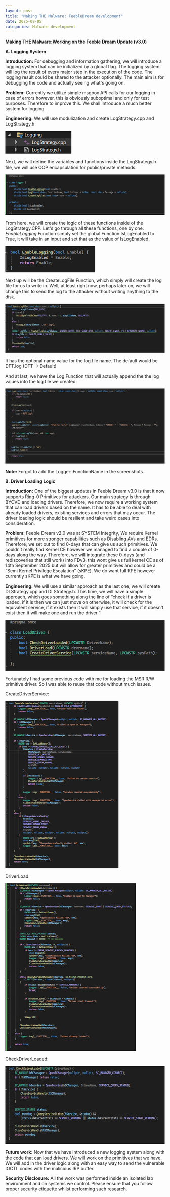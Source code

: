 ```yaml
---
layout: post
title: "Making THE Malware: FeebleDream development"
date: 2025-09-05
categories: Malware development
---
```


**<span class="mark">Making THE Malware:Working on the Feeble Dream Update (v3.0)</span>**

**<span class="mark">A. Logging System</span>**

<span class="mark">**Introduction:** For debugging and information
gathering, we will introduce a logging system that can be initialized by
a global flag. The logging system will log the result of every major
step in the execution of the code. The logging result could be shared to
the attacker optionally. The main aim is for debugging the code and
actually seeing what's going on.</span>

<span class="mark">**Problem:** Currently we utilize simple msgbox API
calls for our logging in case of errors however, this is obviously
suboptimal and only for test purposes. Therefore to improve this. We
shall introduce a much better system for logging.</span>

**<span class="mark">Engineering:</span>** We will use modulization and
create LogStrategy.cpp and LogStrategy.h

<img src="/assets/images/FeebleDreamUpdateWork/image6.png" alt="MSVisualStudio dev code"
style="width:2.17708in;height:0.75in" />

Next, we will define the variables and functions inside the
LogStrategy.h file, we will use OOP encapsulation for public/private
methods.

<img src="/assets/images/FeebleDreamUpdateWork/image2.png" alt="MSVisualStudio dev code"
style="width:6.5in;height:1.33333in" />

From here, we will create the logic of these functions inside of the
LogStrategy.CPP. Let's go through all these functions, one by one.
*EnableLogging* Function simply set the global Function IsLogEnabled to
True, it will take in an input and set that as the value of
IsLogEnabled.

<img src="/assets/images/FeebleDreamUpdateWork/image3.png" alt="MSVisualStudio dev code"
style="width:2.95833in;height:0.86458in" />

Next up will be the CreateLogFile Function, which simply will create the
log file for us to write in. Well, at least right now, perhaps later on,
we will change this to send the log to the attacker without writing
anything to the disk.

<img src="/assets/images/FeebleDreamUpdateWork/image9.png" alt="MSVisualStudio dev code"
style="width:6.5in;height:1.61111in" />

It has the optional name value for the log file name. The default would
be DFT.log (DFT → Default)

And at last, we have the Log Function that will actually append the the
log values into the log file we created:

<img src="/assets/images/FeebleDreamUpdateWork/image5.png" alt="MSVisualStudio dev code"
style="width:6.5in;height:2.47222in" />

**Note:** Forgot to add the Logger::FunctionName in the screenshots.

**<span class="mark">B. Driver Loading Logic</span>**

<span class="mark">**Introduction:** One of the biggest updates in
Feeble Dream v3.0 is that it now supports Ring-0 Primitives for
attackers. Our main strategy is through BYOVD and loading drivers.
Therefore, we now require a working system that can load drivers based
on the name. It has to be able to deal with already loaded drivers,
existing services and errors that may occur. The driver loading logic
should be resilient and take weird cases into consideration.</span>

<span class="mark">**Problem:** Feeble Dream v2.0 was at SYSTEM
Integrity, We require Kernel primitives for more stronger capabilities
such as Disabling AVs and EDRs. Therefore, we set out to find 0-days
that can give us such primitives. We couldn’t really find Kernel CE
however we managed to find a couple of 0-days along the way. Therefore,
we will integrate these 0-days (and rediscoveries that still work) into
FDv3, this wont give us full kernel CE as of 14th September 2025 but
will allow for greater primitives and could be a “Semi Kernel Privilege
Escalation” (sKPE). We do want full KPE however currently sKPE is what
we have going.</span>

<span class="mark">**Engineering:** We will use a similar approach as
the last one, we will create DLStrategy.cpp and DLStrategy.h. This time,
we will have a simple approach, which goes something along the line of
“check if a driver is loaded, if it is then we can just move on
otherwise, it will check for the equivalent service, if it exists then
it will simply use that service, if it doesn't exist then it will make
one and run the driver.“</span>

<img src="/assets/images/FeebleDreamUpdateWork/image4.png" alt="MSVisualStudio dev code"
style="width:5.61458in;height:1.66667in" /><span class="mark">  
  
Fortunately I had some previous code with me for loading the MSR R/W
primitive driver. So I was able to reuse that code without much
issues.</span>

<span class="mark">CreateDriverService:</span>

<img src="/assets/images/FeebleDreamUpdateWork/image1.png" alt="MSVisualStudio dev code"
style="width:3.72917in;height:5.5in" />

<span class="mark">DriverLoad:</span>

<img src="/assets/images/FeebleDreamUpdateWork/image8.png" alt="MSVisualStudio dev code"
style="width:4.30208in;height:5.52083in" />

<span class="mark">CheckDriverLoaded:</span>

<img src="/assets/images/FeebleDreamUpdateWork/image7.png" alt="MSVisualStudio dev code"
style="width:6.5in;height:2.56944in" />

<span class="mark">**Future work:** Now that we have introduced a new
logging system along with the code that can load drivers. We will work
on the primitives that we have. We will add in the driver logic along
with an easy way to send the vulnerable IOCTL codes with the malicious
IRP buffer.</span>

<span class="mark">**Security Disclosure:** All the work was performed
inside an isolated lab environment and on systems we control. Please
ensure that you follow proper security etiquette whilst performing such
research.</span>


